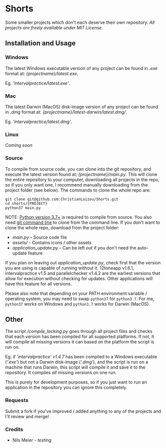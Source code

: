 # Shorts
Some smaller projects which don't each deserve their own repository. 
*All projects are freely available under MIT License.*

## Installation and Usage
### Windows
The latest Windows executable version of any project can be found in _.exe_ format at: *{projectname}/latest.exe*.

Eg. *'intervalpractice/latest.exe'*.

### Mac
The latest Darwin (MacOS) disk-image version of any project can be found in _.dmg_ format at: *{projectname}/latest-darwin/latest.dmg/*.

Eg. *'intervalpractice/latest.dmg'*.
### Linux
*Coming soon*

### Source
To compile from source code, you can clone into the git repository, and execute the latest version found at: *{projectname}/main.py*. This will clone the entire repository to your computer, downloading all projects in the repo, so if you only want one, I recommend manually downloading from the project folder (see below).
The commands to clone the whole repo are:

```
git clone git@github.com:ChristianLoizou/Shorts.git
cd shorts/{PROJECT}
python37 main.py
``` 

NOTE: [Python version 3.7+](https://python.org/downloads/) is required to compile from source. You also need [git command line](https://git-scm.com/) to clone from the command line. If you don't want to clone the whole repo, download from the project folder:
 - *main.py* - Source code file
 - *assets/* - Contains icons / other assets
 - *application_update.py* - Can be left out if you don't need the auto-update feature

 If you plan on leaving out *application_update.py*, check first that the version you are using is capable of running without it. 12toneapp v1.6.1, intervalpractice v1.5 and parallelchecker v1.4.2 are the earliest versions that allow for execution without checking for updates. Other applications will have this feature for all versions.

Please also note that depending on your PATH environment variable / operating system, you may need to swap `python37` for `python3.7`. For me, `python37` works on Windows and `python3.7` works for Darwin (MacOS).  

## Other
The script */compile_lacking.py* goes through all project files and checks that each version has been compiled for all supported platforms. If not, it will compile all missing versions it can based on the platform the script is run on. 

Eg. if *'intervalpractice' v1.4.7* has been compiled to a Windows executable (*'.exe'*) but not a Darwin disk-image (*'.dmg'*), and the script is run on a machine that runs Darwin, this script will compile it and save it to the repository. It compiles *all* missing versions on one run.

This is purely for development purposes, so if you just want to run an application in the repository you can ignore this completely.
### Requests
Submit a fork if you've improved / added anything to any of the projects and I'll review and merge!
### Credits
- Nils Meier - *testing*
